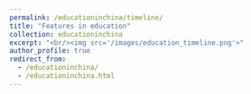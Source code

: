 ```yaml
---
permalink: /educationinchina/timeline/
title: "Features in education"
collection: educationinchina
excerpt: "<br/><img src='/images/education_timeline.png'>"
author_profile: true
redirect_from: 
  - /educationinchina/
  - /educationinchina.html
---
```




